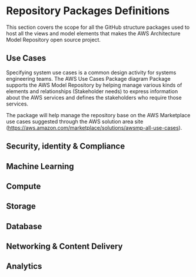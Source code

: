 # Repository Packages Definitions

This section covers the scope for all the GitHub structure packages used to host all the views and model elements that makes the AWS Architecture Model Repository open source project.

## Use Cases

Specifying system use cases is a common design activity for systems engineering teams. The AWS Use Cases Package diagram Package supports the AWS Model Repository by helping manage various kinds of elements and relationships (Stakeholder needs) to express information about the AWS services and defines the stakeholders who require those services.

The package will help manage the repository base on the AWS Marketplace use cases suggested through the AWS solution area site (https://aws.amazon.com/marketplace/solutions/awsmp-all-use-cases).
##  Security, identity & Compliance


## Machine Learning


## Compute


## Storage


## Database

## Networking & Content Delivery


## Analytics
